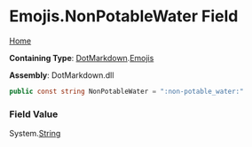 # Emojis\.NonPotableWater Field

[Home](../../../README.md)

**Containing Type**: [DotMarkdown](../../README.md)\.[Emojis](../README.md)

**Assembly**: DotMarkdown\.dll

```csharp
public const string NonPotableWater = ":non-potable_water:"
```

### Field Value

System\.[String](https://docs.microsoft.com/en-us/dotnet/api/system.string)